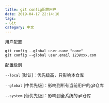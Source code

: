 ```yaml
---
title: git config配置用户
date: 2019-04-17 22:14:10
tags:
- Git
category: 中文
---
```


用户配置

```
git config --global user.name "name"
git config --global user.email 123@xxx.com
```

配置级别

`--local` [默认]：优先级高，只影响本仓库

`--global` [中优先级]：影响到所有当前用户的git仓库

`--system` [低优先级]：影响到全系统的git仓库



